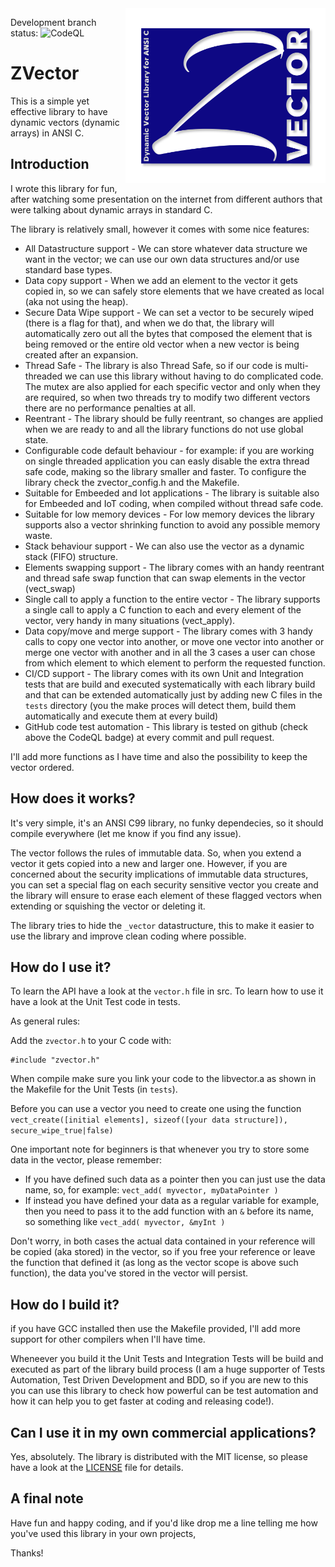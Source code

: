 <img align="right" width="320" height="280" src="/images/ZVectorLogo2.png">

Development branch status: ![CodeQL](https://github.com/pzaino/vector/actions/workflows/codeql-analysis.yml/badge.svg)

# ZVector
This is a simple yet effective library to have dynamic vectors (dynamic arrays) in ANSI C.

## Introduction
I wrote this library for fun, after watching some presentation on the internet from different authors that were talking about dynamic arrays in standard C.

The library is relatively small, however it comes with some nice features:

- All Datastructure support - We can store whatever data structure we want in the vector; we can use our own data structures and/or use standard base types.
- Data copy support - When we add an element to the vector it gets copied in, so we can safely store elements that we have created as local (aka not using the heap).
- Secure Data Wipe support - We can set a vector to be securely wiped (there is a flag for that), and when we do that, the library will automatically zero out all the bytes that composed the element that is being removed or the entire old vector when a new vector is being created after an expansion.
- Thread Safe - The library is also Thread Safe, so if our code is multi-threaded we can use this library without having to do complicated code. The mutex are also applied for each specific vector and only when they are required, so when two threads try to modify two different vectors there are no performance penalties at all.
- Reentrant - The library should be fully reentrant, so changes are applied when we are ready to and all the library functions do not use global state.
- Configurable code default behaviour - for example: if you are working on single threaded application you can easly disable the extra thread safe code, making so the library smaller and faster. To configure the library check the zvector_config.h and the Makefile.
- Suitable for Embeeded and Iot applications - The library is suitable also for Embeeded and IoT coding, when compiled without thread safe code.
- Suitable for low memory devices - For low memory devices the library supports also a vector shrinking function to avoid any possible memory waste.
- Stack behaviour support - We can also use the vector as a dynamic stack (FIFO) structure.
- Elements swapping support - The library comes with an handy reentrant and thread safe swap function that can swap elements in the vector (vect_swap)
- Single call to apply a function to the entire vector - The library supports a single call to apply a C function to each and every element of the vector, very handy in many situations (vect_apply).
- Data copy/move and merge support - The library comes with 3 handy calls to copy one vector into another, or move one vector into another or merge one vector with another and in all the 3 cases a user can chose from which element to which element to perform the requested function.
- CI/CD support - The library comes with its own Unit and Integration tests that are build and executed systematically with each library build and that can be extended automatically just by adding new C files in the `tests` directory (you the make proces will detect them, build them automatically and execute them at every build)
- GitHub code test automation - This library is tested on github (check above the CodeQL badge) at every commit and pull request.

I'll add more functions as I have time and also the possibility to keep the vector ordered.

## How does it works?
It's very simple, it's an ANSI C99 library, no funky dependecies, so it should compile everywhere (let me know if you find any issue).

The vector follows the rules of immutable data. So, when you extend a vector it gets copied into a new and larger one. However, if you are concerned about the security implications of immutable data structures, you can set a special flag on each security sensitive vector you create and the library will ensure to erase each element of these flagged vectors when extending or squishing the vector or deleting it.

The library tries to hide the `_vector` datastructure, this to make it easier to use the library and improve clean coding where possible.

## How do I use it?
To learn the API have a look at the `vector.h` file in src. To learn how to use it have a look at the Unit Test code in tests.

As general rules:

Add the `zvector.h` to your C code with:

```
#include "zvector.h"
```

When compile make sure you link your code to the libvector.a as shown in the Makefile for the Unit Tests (in `tests`).

Before you can use a vector you need to create one using the function `vect_create([initial elements], sizeof([your data structure]), secure_wipe_true|false)`

One important note for beginners is that whenever you try to store some data in the vector, please remember:

* If you have defined such data as a pointer then you can just use the data name, so, for example: `vect_add( myvector, myDataPointer )`
* If instead you have defined your data as a regular variable for example, then you need to pass it to the add function with an `&` before its name, so something like `vect_add( myvector, &myInt )`

Don't worry, in both cases the actual data contained in your reference will be copied (aka stored) in the vector, so if you free your reference or leave the function that defined it (as long as the vector scope is above such function), the data you've stored in the vector will persist.

## How do I build it?
if you have GCC installed then use the Makefile provided, I'll add more support for other compilers when I'll have time.

Wheneever you build it the Unit Tests and Integration Tests will be build and executed as part of the library build process (I am a huge supporter of Tests Automation, Test Driven Development and BDD, so if you are new to this you can use this library to check how powerful can be test automation and how it can help you to get faster at coding and releasing code!).

## Can I use it in my own commercial applications?
Yes, absolutely. The library is distributed with the MIT license, so please have a look at the [LICENSE](./LICENSE) file for details.

## A final note
Have fun and happy coding, and if you'd like drop me a line telling me how you've used this library in your own projects,

Thanks!

